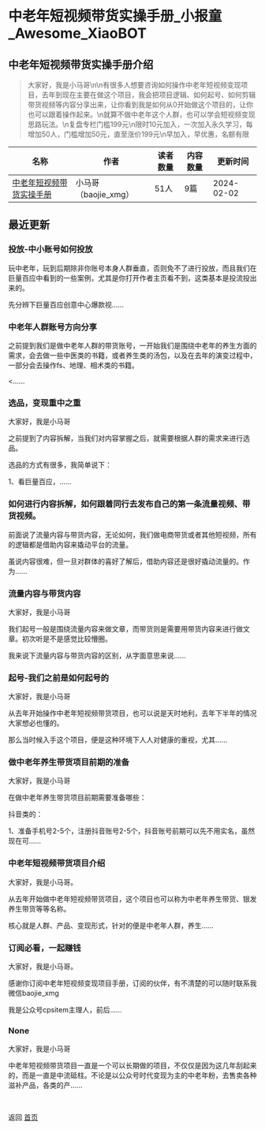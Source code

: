 # 中老年短视频带货实操手册_小报童_Awesome_XiaoBOT

## 中老年短视频带货实操手册介绍
> 大家好，我是小马哥\n\n有很多人想要咨询如何操作中老年短视频变现项目，去年到现在主要在做这个项目，我会把项目逻辑、如何起号、如何剪辑带货视频等内容分享出来，让你看到我是如何从0开始做这个项目的，让你也可以跟着操作起来。\n就算不做中老年这个人群，也可以学会短视频变现思路玩法。\n复盘专栏门槛199元\n限时10元加入，一次加入永久学习，每增加50人，门槛增加50元，直至涨价199元\n早加入，早优惠，名额有限  
  


|名称|作者|读者数量|内容数量|更新时间|
|---|---|---|---|---|
|[中老年短视频带货实操手册](https://xiaobot.net/p/cpsitem-zln?refer=0b133df9-27dc-423b-8101-639049001c13)|小马哥（baojie_xmg）|51人|9篇|2024-02-02|

## 最近更新
### 投放-中小账号如何投放

玩中老年，玩到后期除非你账号本身人群垂直，否则免不了进行投放，而且我们在巨量百应中看到的一些案例，尤其是你打开作者主页看不到，这类基本是投流投出来的。

先分辨下巨量百应创意中心爆款视......

### 中老年人群账号方向分享

之前提到我们是做中老年人群的带货账号，一开始我们是围绕中老年的养生方面的需求，会去做一些中医类的书籍，或者养生类的汤包，以及在去年的演变过程中，一部分会去操作fs、地理、相术类的书籍。

<......

### 选品，变现重中之重

大家好，我是小马哥

之前提到了内容拆解，当我们对内容掌握之后，就需要根据人群的需求来进行选品。

选品的方式有很多，我简单说下：

1、看巨量百应，......

### 如何进行内容拆解，如何跟着同行去发布自己的第一条流量视频、带货视频。

前面说了流量内容与带货内容，无论如何，我们做电商带货或者其他短视频，所有的逻辑都是借助内容来撬动平台的流量。

虽说内容很难，但一旦对群体的喜好了解后，借助内容还是很好撬动流量的。作为......

### 流量内容与带货内容

大家好，我是小马哥

我们起号一般是围绕流量内容来做文章，而带货则是需要用带货内容来进行做文章。初次听是不是感觉比较懵圈。

我来说下流量内容与带货内容的区别，从字面意思来说......

### 起号-我们之前是如何起号的

大家好，我是小马哥

从去年开始操作中老年短视频带货项目，也可以说是天时地利，去年下半年的情况大家想必也懂的。

那么当时候入手这个项目，便是这种环境下人人对健康的重视，尤其......

### 做中老年养生带货项目前期的准备

大家好，我是小马哥

在做中老年养生带货项目前期需要准备哪些：

抖音类的：

1、准备手机号2-5个，注册抖音账号2-5个，抖音账号前期可以先不用实名，虽然现在可......

### 中老年短视频带货项目介绍

大家好，我是小马哥。

从去年开始做中老年短视频带货项目，这个项目也可以称为中老年养生带货、银发养生带货等等名称。

核心就是人群、产品、变现形式，针对的便是中老年人群，养生......

### 订阅必看，一起赚钱

大家好，我是小马哥。

感谢你订阅中老年短视频变现项目手册，订阅的伙伴，有不清楚的可以随时联系我微信baojie_xmg

我是公众号cpsitem主理人，前后......

### None

大家好，我是小马哥

中老年短视频带货项目一直是一个可以长期做的项目，不仅仅是因为这几年刮起来的，而是一直是中流砥柱。不论是以公众号时代变现为主的中老年粉，去售卖各种滋补产品，各类的产......


<a href="https://github.com/Reno9527/awesome-xiaobot" style="color: white; text-decoration: none;">awesome-xiaobot</a>

返回 [首页](../README.md)

